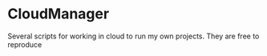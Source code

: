CloudManager
============

Several scripts for working in cloud to run my own projects. They are free to reproduce
